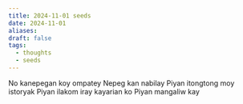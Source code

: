 ```yaml
---
title: 2024-11-01 seeds
date: 2024-11-01
aliases: 
draft: false
tags:
  - thoughts
  - seeds
---
```

No kanepegan koy ompatey
Nepeg kan nabilay
Piyan itongtong moy istoryak
Piyan ilakom iray kayarian ko
Piyan mangaliw kay 